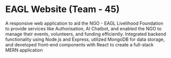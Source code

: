 # EAGL Website (Team - 45)
A responsive web application to aid the NGO - EAGL Livelihood Foundation 
to provide services like Authorisation, AI Chatbot, and enabled the NGO to manage their events,
volunteers, and funding efficiently.
Integrated backend functionality using Node.js and Express, utilized MongoDB for data storage, and 
developed front-end components with React to create a full-stack MERN application
